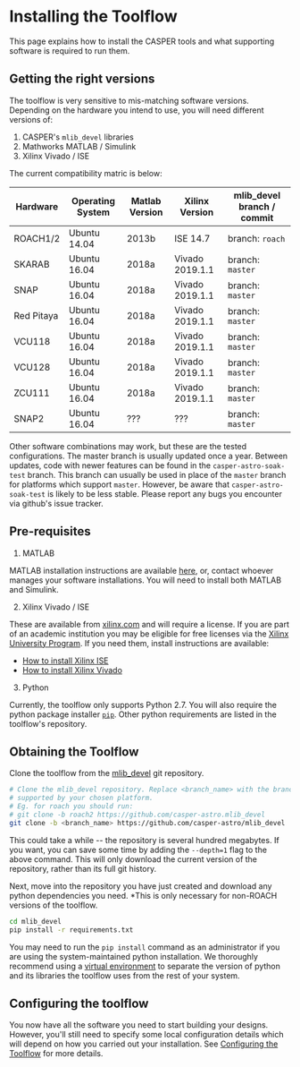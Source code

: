 # Installing the Toolflow

This page explains how to install the CASPER tools and what supporting software is required to run them.

## Getting the right versions

The toolflow is very sensitive to mis-matching software versions. Depending on the hardware you intend to use, you will need different versions of:
1. CASPER's `mlib_devel` libraries
2. Mathworks MATLAB / Simulink
3. Xilinx Vivado / ISE

The current compatibility matric is below:

|  Hardware   |   Operating System  |    Matlab Version  |    Xilinx Version  |    mlib_devel branch / commit   |
|-------------|---------------------|--------------------|--------------------|---------------------------------|
|ROACH1/2     | Ubuntu 14.04        |  2013b             |  ISE 14.7          |  branch: `roach`                |
|SKARAB       | Ubuntu 16.04        |  2018a             |  Vivado 2019.1.1   |  branch: `master`               |
|SNAP         | Ubuntu 16.04        |  2018a             |  Vivado 2019.1.1   |  branch: `master`               |
|Red Pitaya   | Ubuntu 16.04        |  2018a             |  Vivado 2019.1.1   |  branch: `master`               |
|VCU118       | Ubuntu 16.04        |  2018a             |  Vivado 2019.1.1   |  branch: `master`               |
|VCU128       | Ubuntu 16.04        |  2018a             |  Vivado 2019.1.1   |  branch: `master`               |
|ZCU111       | Ubuntu 16.04        |  2018a             |  Vivado 2019.1.1   |  branch: `master`               |
|SNAP2        | Ubuntu 16.04        |  ???               |  ???               |  branch: `master`               |

Other software combinations may work, but these are the tested configurations.
The master branch is usually updated once a year. Between updates, code with newer features can be found in the `casper-astro-soak-test` branch. This branch can usually be used in place of the `master` branch for platforms which support `master`. However, be aware that `casper-astro-soak-test` is likely to be less stable. Please report any bugs you encounter via github's issue tracker.

## Pre-requisites
1. MATLAB

MATLAB installation instructions are available [here](https://casper-toolflow.readthedocs.io/en/latest/src/How-to-install-Matlab.html), or, contact whoever manages your software installations.
You will need to install both MATLAB and Simulink.

2. Xilinx Vivado / ISE

These are available from [xilinx.com](https://www.xilinx.com) and will require a license. If you are part of an academic institution you may be eligible for free licenses via the [Xilinx University Program](https://www.xilinx.com/support/university.html).
If you need them, install instructions are available:
* [How to install Xilinx ISE](https://casper-toolflow.readthedocs.io/en/latest/src/How-to-install-Xilinx-ISE.html)
* [How to install Xilinx Vivado](https://casper-toolflow.readthedocs.io/en/latest/src/How-to-install-Xilinx-Vivado.html)

3. Python

Currently, the toolflow only supports Python 2.7. You will also require the python package installer [`pip`](https://pypi.org/project/pip/).
Other python requirements are listed in the toolflow's repository.

## Obtaining the Toolflow
Clone the toolflow from the [mlib_devel](https://github.com/casper-astro/mlib_devel) git repository. 

```bash
# Clone the mlib_devel repository. Replace <branch_name> with the branch
# supported by your chosen platform.
# Eg. for roach you should run:
# git clone -b roach2 https://github.com/casper-astro.mlib_devel
git clone -b <branch_name> https://github.com/casper-astro/mlib_devel
```

This could take a while -- the repository is several hundred megabytes. If you want, you can save some time by adding the `--depth=1` flag to the above command. This will only download the current version of the repository, rather than its full git history.

Next, move into the repository you have just created and download any python dependencies you need. *This is only necessary for non-ROACH versions of the toolflow.

```bash
cd mlib_devel
pip install -r requirements.txt
```

You may need to run the `pip install` command as an administrator if you are using the system-maintained python installation. We thoroughly recommend using a [virtual environment](https://packaging.python.org/guides/installing-using-pip-and-virtual-environments/#installing-virtualenv) to separate the version of python and its libraries the toolflow uses from the rest of your system.

## Configuring the toolflow

You now have all the software you need to start building your designs. However, you'll still need to specify some local configuration details which will depend on how you carried out your installation. See [Configuring the Toolflow](https://casper-toolflow.readthedocs.io/en/latest/src/Configuring-the-Toolflow.html) for more details.
